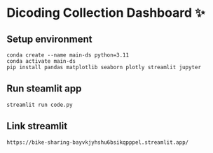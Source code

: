 # Dicoding Collection Dashboard ✨

## Setup environment  
```
conda create --name main-ds python=3.11
conda activate main-ds
pip install pandas matplotlib seaborn plotly streamlit jupyter
```

## Run steamlit app
```
streamlit run code.py
```

## Link streamlit
```
https://bike-sharing-bayvkjyhshu6bsikqpppel.streamlit.app/
```
